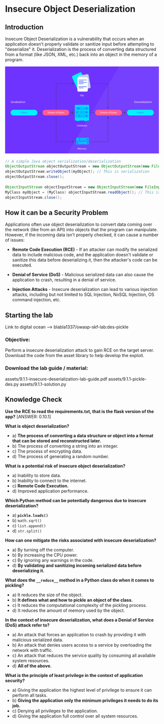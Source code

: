 # Insecure Object Deserialization

## Introduction

Insecure Object Deserialization is a vulnerability that occurs when an application doesn't properly validate or sanitize input before attempting to "deserialize" it. Deserialization is the process of converting data structured from a format (like JSON, XML, etc.) back into an object in the memory of a program.

![serialization-process](assets/images/serialization-process.png)

```java
// A simple Java object serialization/deserialization
ObjectOutputStream objectOutputStream = new ObjectOutputStream(new FileOutputStream("objectFile"));
objectOutputStream.writeObject(myObject); // This is serialization
objectOutputStream.close();

ObjectInputStream objectInputStream = new ObjectInputStream(new FileInputStream("objectFile"));
MyClass myObject = (MyClass) objectInputStream.readObject(); // This is deserialization
objectInputStream.close();
```

## How it can be a Security Problem

Applications often use object deserialization to convert data coming over the network (like from an API) into objects that the program can manipulate. However, if the incoming data isn't properly checked, it can cause a number of issues:

- **Remote Code Execution (RCE)** - If an attacker can modify the serialized data to include malicious code, and the application doesn't validate or sanitize this data before deserializing it, then the attacker's code can be executed.

- **Denial of Service (DoS)** - Malicious serialized data can also cause the application to crash, resulting in a denial of service.

- **Injection Attacks** - Insecure deserialization can lead to various injection attacks, including but not limited to SQL Injection, NoSQL Injection, OS command injection, etc.

## Starting the lab

Link to digital ocean --> blabla1337/owasp-skf-lab:des-pickle

### Objective:

Perform a insecure deserialization attack to gain RCE on the target server.
Download the code from the asset library to help develop the exploit.

### Download the lab guide / material:

assets/9.1.1-insecure-deserialization-lab-guide.pdf
assets/9.1.1-pickle-des.py
assets/9.1.1-solution.py

## Knowledge Check

**Use the RCE to read the requirements.txt, that is the flask version of the app?**
[ANSWER: 0.10.1] 

**What is object deserialization?**
   - a) **The process of converting a data structure or object into a format that can be stored and reconstructed later.**
   - b) The process of converting a string into an integer.
   - c) The process of encrypting data.
   - d) The process of generating a random number.

**What is a potential risk of insecure object deserialization?**
   - a) Inability to store data.
   - b) Inability to connect to the internet.
   - c) **Remote Code Execution.**
   - d) Improved application performance.

**Which Python method can be potentially dangerous due to insecure deserialization?**
   - a) **`pickle.loads()`**
   - b) `math.sqrt()`
   - c) `list.append()`
   - d) `str.split()`

**How can one mitigate the risks associated with insecure deserialization?**
   - a) By turning off the computer.
   - b) By increasing the CPU power.
   - c) By ignoring any warnings in the code.
   - d) **By validating and sanitizing incoming serialized data before deserializing it.**

**What does the `__reduce__` method in a Python class do when it comes to pickling?**
   - a) It reduces the size of the object.
   - b) **It defines what and how to pickle an object of the class.**
   - c) It reduces the computational complexity of the pickling process.
   - d) It reduces the amount of memory used by the object.

**In the context of insecure deserialization, what does a Denial of Service (DoS) attack refer to?**
   - a) An attack that forces an application to crash by providing it with malicious serialized data.
   - b) An attack that denies users access to a service by overloading the network with traffic.
   - c) An attack that reduces the service quality by consuming all available system resources.
   - d) **All of the above.**

**What is the principle of least privilege in the context of application security?**
   - a) Giving the application the highest level of privilege to ensure it can perform all tasks.
   - b) **Giving the application only the minimum privileges it needs to do its job.**
   - c) Denying all privileges to the application.
   - d) Giving the application full control over all system resources.
